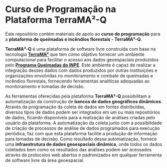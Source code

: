 # Curso de Programação na Plataforma TerraMA²-Q

Este repositório contém materiais de apoio ao **curso de programação** para a **plataforma de queimadas e incêndios florestais - TerraMA²-Q**.

**TerraMA²-Q** é uma plataforma de software livre construída com base na tecnologia **[TerraMA²](https://github.com/TerraMA2/terrama2)** que tem como objetivo fornecer um ambiente computacional para facilitar o acesso aos dados geoespaciais produzidos pelo **[Programa Queimadas do INPE](http://www.inpe.br/queimadas)**. Este ambiente é capaz de realizar a integração desses dados com dados produzidos por outras instituições e organizações envolvidas no monitoramento e combate de queimadas e incêndios florestais, fornecendo ferramentas analíticas adequadas ao monitoramento e tomadas de decisão.

As ferramentas oferecidas pela plataforma **TerraMA²-Q** possibilitam a automatização da construção de **bancos de dados geográficos dinâmicos**. Através da programação da coleta de dados em fontes distribuídas, diversos tipos de dados podem ser integrados em um ou mais repositórios de dados, ficando disponíveis para a realização de análises criadas pelo usuário da plataforma. A automatização da coleta junto com a possibilidade de criação de processos de análise de dados programados para execução periódica, faz com que esta plataforma facilite a produção de informação para tomadas de decisão. Como resultado dessa automatização, fornece uma **infraestrutura de dados geoespaciais dinâmica**, onde todos os dados coletados bem como os resultados das análises podem ser acessados através de protocolos web abertos e padronizados em qualquer ferramenta de software livre da área geoespacial.
